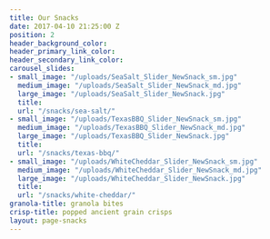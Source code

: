 ```yaml
---
title: Our Snacks
date: 2017-04-10 21:25:00 Z
position: 2
header_background_color: 
header_primary_link_color: 
header_secondary_link_color: 
carousel_slides:
- small_image: "/uploads/SeaSalt_Slider_NewSnack_sm.jpg"
  medium_image: "/uploads/SeaSalt_Slider_NewSnack_md.jpg"
  large_image: "/uploads/SeaSalt_Slider_NewSnack.jpg"
  title: 
  url: "/snacks/sea-salt/"
- small_image: "/uploads/TexasBBQ_Slider_NewSnack_sm.jpg"
  medium_image: "/uploads/TexasBBQ_Slider_NewSnack_md.jpg"
  large_image: "/uploads/TexasBBQ_Slider_NewSnack.jpg"
  title: 
  url: "/snacks/texas-bbq/"
- small_image: "/uploads/WhiteCheddar_Slider_NewSnack_sm.jpg"
  medium_image: "/uploads/WhiteCheddar_Slider_NewSnack_md.jpg"
  large_image: "/uploads/WhiteCheddar_Slider_NewSnack.jpg"
  title: 
  url: "/snacks/white-cheddar/"
granola-title: granola bites
crisp-title: popped ancient grain crisps
layout: page-snacks
---
```


